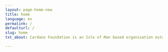 ```yaml
---
layout: page-home-new
title: home
language: en
permalink: /
defaulturl: /
slug: home
txt_about: Cardano Foundation is an Isle of Man based organisation established in 2015. The Foundation is dedicated to act as an objective, supervisory and educational body for the Cardano Ecosystem and its many protocols, projects and regulatory outreach and a place for the Cardano community to aggregate and collaborate. Our long-term vision is to build bridges between the Cardano community and diverse business sectors.

---
```

